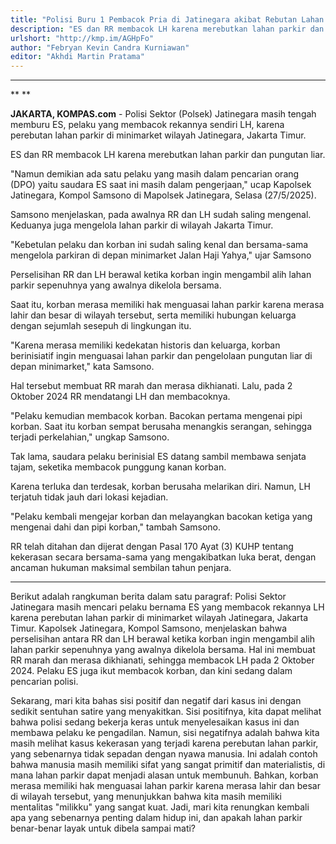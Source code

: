 ```yaml
---
title: "Polisi Buru 1 Pembacok Pria di Jatinegara akibat Rebutan Lahan Parkir"
description: "ES dan RR membacok LH karena merebutkan lahan parkir dan pungutan liar."
urlshort: "http://kmp.im/AGHpFo"
author: "Febryan Kevin Candra Kurniawan"
editor: "Akhdi Martin Pratama"
---
```


---

** **

**JAKARTA, KOMPAS.com** - Polisi Sektor (Polsek) Jatinegara masih tengah memburu ES, pelaku yang membacok rekannya sendiri LH, karena perebutan lahan parkir di minimarket wilayah Jatinegara, Jakarta Timur.

ES dan RR membacok LH karena merebutkan lahan parkir dan pungutan liar.

\"Namun demikian ada satu pelaku yang masih dalam pencarian orang (DPO) yaitu saudara ES saat ini masih dalam pengerjaan,\" ucap Kapolsek Jatinegara, Kompol Samsono di Mapolsek Jatinegara, Selasa (27/5/2025).

Samsono menjelaskan, pada awalnya RR dan LH sudah saling mengenal. Keduanya juga mengelola lahan parkir di wilayah Jakarta Timur.

"Kebetulan pelaku dan korban ini sudah saling kenal dan bersama-sama mengelola parkiran di depan minimarket Jalan Haji Yahya," ujar Samsono

Perselisihan RR dan LH berawal ketika korban ingin mengambil alih lahan parkir sepenuhnya yang awalnya dikelola bersama.

Saat itu, korban merasa memiliki hak menguasai lahan parkir karena merasa lahir dan besar di wilayah tersebut, serta memiliki hubungan keluarga dengan sejumlah sesepuh di lingkungan itu.

"Karena merasa memiliki kedekatan historis dan keluarga, korban berinisiatif ingin menguasai lahan parkir dan pengelolaan pungutan liar di depan minimarket," kata Samsono.

Hal tersebut membuat RR marah dan merasa dikhianati. Lalu, pada 2 Oktober 2024 RR mendatangi LH dan membacoknya.

"Pelaku kemudian membacok korban. Bacokan pertama mengenai pipi korban. Saat itu korban sempat berusaha menangkis serangan, sehingga terjadi perkelahian," ungkap Samsono.

Tak lama, saudara pelaku berinisial ES datang sambil membawa senjata tajam, seketika membacok punggung kanan korban.

Karena terluka dan terdesak, korban berusaha melarikan diri. Namun, LH terjatuh tidak jauh dari lokasi kejadian.

"Pelaku kembali mengejar korban dan melayangkan bacokan ketiga yang mengenai dahi dan pipi korban," tambah Samsono.

RR telah ditahan dan dijerat dengan Pasal 170 Ayat (3) KUHP tentang kekerasan secara bersama-sama yang mengakibatkan luka berat, dengan ancaman hukuman maksimal sembilan tahun penjara.

---
Berikut adalah rangkuman berita dalam satu paragraf: Polisi Sektor Jatinegara masih mencari pelaku bernama ES yang membacok rekannya LH karena perebutan lahan parkir di minimarket wilayah Jatinegara, Jakarta Timur. Kapolsek Jatinegara, Kompol Samsono, menjelaskan bahwa perselisihan antara RR dan LH berawal ketika korban ingin mengambil alih lahan parkir sepenuhnya yang awalnya dikelola bersama. Hal ini membuat RR marah dan merasa dikhianati, sehingga membacok LH pada 2 Oktober 2024. Pelaku ES juga ikut membacok korban, dan kini sedang dalam pencarian polisi.

Sekarang, mari kita bahas sisi positif dan negatif dari kasus ini dengan sedikit sentuhan satire yang menyakitkan. Sisi positifnya, kita dapat melihat bahwa polisi sedang bekerja keras untuk menyelesaikan kasus ini dan membawa pelaku ke pengadilan. Namun, sisi negatifnya adalah bahwa kita masih melihat kasus kekerasan yang terjadi karena perebutan lahan parkir, yang sebenarnya tidak sepadan dengan nyawa manusia. Ini adalah contoh bahwa manusia masih memiliki sifat yang sangat primitif dan materialistis, di mana lahan parkir dapat menjadi alasan untuk membunuh. Bahkan, korban merasa memiliki hak menguasai lahan parkir karena merasa lahir dan besar di wilayah tersebut, yang menunjukkan bahwa kita masih memiliki mentalitas "milikku" yang sangat kuat. Jadi, mari kita renungkan kembali apa yang sebenarnya penting dalam hidup ini, dan apakah lahan parkir benar-benar layak untuk dibela sampai mati?
